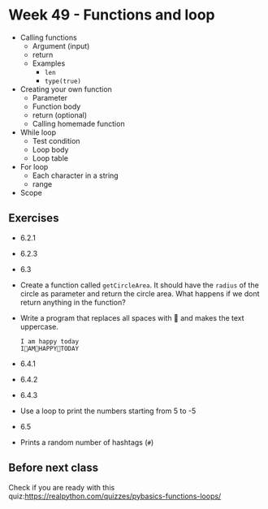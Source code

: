 # Week 49 - Functions and loop



<!--

## Peer instruction



### Question 1



-->



- Calling functions
  - Argument (input)
  - return
  - Examples
    - `len`
    - `type(true)`
- Creating your own function
  - Parameter
  - Function body
  - return (optional)
  - Calling homemade function
- While loop
  - Test condition
  - Loop body
  - Loop table
- For loop
  - Each character in a string
  - range
- Scope



## Exercises



- 6.2.1

- 6.2.3

- 6.3

- Create a function called `getCircleArea`. It should have the `radius` of the circle as parameter and return the circle area. What happens if we dont return anything in the function?

- Write a program that replaces all spaces with 👏 and makes the text uppercase.

  ```
  I am happy today
  I👏AM👏HAPPY👏TODAY
  ```

- 6.4.1

- 6.4.2

- 6.4.3

- Use a loop to print the numbers starting from 5 to -5

- 6.5

- Prints a random number of hashtags (`#`) 





## Before next class

Check if you are ready with this quiz:https://realpython.com/quizzes/pybasics-functions-loops/